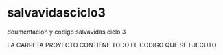 # salvavidasciclo3
doumentacion y codigo salvavidas ciclo 3

LA CARPETA PROYECTO CONTIENE TODO EL CODIGO QUE SE EJECUTO
